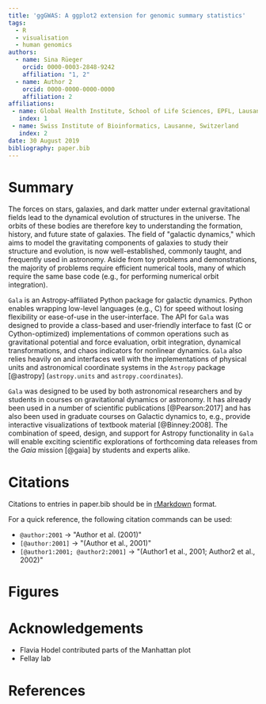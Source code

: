 ```yaml
---
title: 'ggGWAS: A ggplot2 extension for genomic summary statistics'
tags:
  - R
  - visualisation
  - human genomics
authors:
  - name: Sina Rüeger
    orcid: 0000-0003-2848-9242
    affiliation: "1, 2" 
  - name: Author 2
    orcid: 0000-0000-0000-0000
    affiliation: 2
affiliations:
 - name: Global Health Institute, School of Life Sciences, EPFL, Lausanne, Switzerland
   index: 1
 - name: Swiss Institute of Bioinformatics, Lausanne, Switzerland
   index: 2
date: 30 August 2019
bibliography: paper.bib
---
```


# Summary

The forces on stars, galaxies, and dark matter under external gravitational
fields lead to the dynamical evolution of structures in the universe. The orbits
of these bodies are therefore key to understanding the formation, history, and
future state of galaxies. The field of "galactic dynamics," which aims to model
the gravitating components of galaxies to study their structure and evolution,
is now well-established, commonly taught, and frequently used in astronomy.
Aside from toy problems and demonstrations, the majority of problems require
efficient numerical tools, many of which require the same base code (e.g., for
performing numerical orbit integration).

``Gala`` is an Astropy-affiliated Python package for galactic dynamics. Python
enables wrapping low-level languages (e.g., C) for speed without losing
flexibility or ease-of-use in the user-interface. The API for ``Gala`` was
designed to provide a class-based and user-friendly interface to fast (C or
Cython-optimized) implementations of common operations such as gravitational
potential and force evaluation, orbit integration, dynamical transformations,
and chaos indicators for nonlinear dynamics. ``Gala`` also relies heavily on and
interfaces well with the implementations of physical units and astronomical
coordinate systems in the ``Astropy`` package [@astropy] (``astropy.units`` and
``astropy.coordinates``).

``Gala`` was designed to be used by both astronomical researchers and by
students in courses on gravitational dynamics or astronomy. It has already been
used in a number of scientific publications [@Pearson:2017] and has also been
used in graduate courses on Galactic dynamics to, e.g., provide interactive
visualizations of textbook material [@Binney:2008]. The combination of speed,
design, and support for Astropy functionality in ``Gala`` will enable exciting
scientific explorations of forthcoming data releases from the *Gaia* mission
[@gaia] by students and experts alike.



# Citations

Citations to entries in paper.bib should be in
[rMarkdown](http://rmarkdown.rstudio.com/authoring_bibliographies_and_citations.html)
format.

For a quick reference, the following citation commands can be used:

- `@author:2001`  ->  "Author et al. (2001)"
- `[@author:2001]` -> "(Author et al., 2001)"
- `[@author1:2001; @author2:2001]` -> "(Author1 et al., 2001; Author2 et al., 2002)"

# Figures

<!----- Figures can be included like this: ![Example figure.](figure.png) ----->

# Acknowledgements

<!-------- We acknowledge contributions from Brigitta Sipocz, Syrtis Major, and Semyeong
Oh, and support from Kathryn Johnston during the genesis of this project.-------->

- Flavia Hodel contributed parts of the Manhattan plot
- Fellay lab

# References
